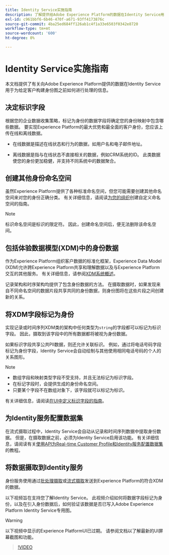 ```yaml
---
title: Identity Service实施指南
description: 了解提供给Adobe Experience Platform的数据在Identity Service用于构建身份图之前如何进行处理。
exl-id: c961bbf6-6b46-470f-a671-93ff4173876c
source-git-commit: 4ba25ed684ff126ab1c4f1a33e6503f0342e8720
workflow-type: tm+mt
source-wordcount: '600'
ht-degree: 0%

---
```


# Identity Service实施指南

本文档提供了有关向Adobe Experience Platform提供的数据在Identity Service用于为给定客户构建身份图之前如何进行处理的信息。

## 决定标识字段

根据您的企业数据收集策略，标记为身份的数据字段将确定您的身份映射中包含哪些数据。 要实现Experience Platform的最大优势和最全面的客户身份，您应该上传在线和离线数据。

* 在线数据是描述在线状态和行为的数据，如用户名和电子邮件地址。

* 离线数据是指与在线状态不直接相关的数据，例如CRM系统的ID。 此类数据使您的身份更加稳健，并支持不同系统中的数据聚合。

## 创建其他身份命名空间

虽然Experience Platform提供了各种标准命名空间，但您可能需要创建其他命名空间来对您的身份正确分类。 有关详细信息，请阅读[为您的组织](./features/namespaces.md)创建自定义命名空间的指南。

>[!NOTE]
>
>标识命名空间是标识的限定符。 因此，创建命名空间后，便无法删除该命名空间。

## 包括体验数据模型(XDM)中的身份数据

作为Experience Platform组织客户数据的标准化框架，Experience Data Model (XDM)允许跨Experience Platform共享和理解数据以及与Experience Platform交互的其他服务。 有关详细信息，请参阅[XDM系统概述](../xdm/home.md)。

记录架构和时序架构均提供了包含身份数据的方法。 在摄取数据时，如果发现来自不同命名空间的数据片段共享共同的身份数据，则身份图将在这些片段之间创建新的关系。

## 将XDM字段标记为身份

实现记录或时间序列XDM类的架构中任何类型为`string`的字段都可以标记为标识字段。 因此，摄取到该字段中的所有数据都将被视为身份数据。

如果标识字段共享公共PII数据，则还允许关联标识。
例如，通过将电话号码字段标记为身份字段，Identity Service会自动绘制与其他使用相同电话号码的个人的关系图形。

>[!NOTE]
>
>* 数组字段和映射类型字段不受支持，并且无法标记为标识字段。
>* 在标记字段时，会提供生成的身份命名空间。
>* 只要某个字段不在数组对象下，该字段就可以标记为标识。

有关详细信息，请阅读[在UI中定义标识字段的指南](../xdm/ui/fields/identity.md)。

## 为Identity服务配置数据集

在流式摄取过程中，Identity Service会自动从记录和时间序列数据中提取身份数据。 但是，在摄取数据之前，必须为Identity Service启用该功能。 有关详细信息，请阅读有关[使用API为Real-time Customer Profile和Identity服务配置数据集](../profile/tutorials/dataset-configuration.md)的教程。

## 将数据摄取到Identity服务

身份服务使用通过[批处理摄取](../ingestion/batch-ingestion/overview.md)或[流式摄取](../ingestion/streaming-ingestion/overview.md)发送到Experience Platform的符合XDM的数据。

以下视频旨在支持您了解Identity Service。 此视频介绍如何将数据字段标记为身份，以及在引入身份数据后，如何验证该数据是否已写入Adobe Experience Platform Identity Service专用图。

>[!WARNING]
>
>以下视频中显示的Experience PlatformUI已过期。 请参阅文档以了解最新的UI屏幕截图和功能。

>[!VIDEO](https://video.tv.adobe.com/v/31671?quality=12&learn=on&captions=chi_hans)
